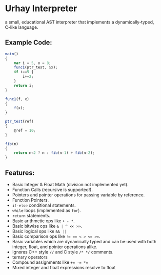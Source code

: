 # Urhay Interpreter
a small, educational AST interpreter that implements a dynamically-typed, C-like language.

## Example Code:
```javascript
main()
{
	var i = 5, x = 8;
	func1(ptr_test, &x);
	if i==5 {
		i+=2;
	}
	return i;
}

func1(f, x)
{
	f(x);
}

ptr_test(ref)
{
	@ref = 10;
}

fib(n)
{
	return n<2 ? n : fib(n-1) + fib(n-2);
}
```

## Features:
* Basic Integer & Float Math (division not implemented yet).
* Function Calls (recursive is supported!).
* Pointers and pointer operations for passing variable by reference.
* Function Pointers.
* `if-else` conditional statements.
* `while` loops (implemented as `for`).
* `return` statements.
* Basic arithmetic ops like `+ - *`.
* Basic bitwise ops like `& | ^ << >>`.
* Basic logical ops like `&& ||`
* Basic comparison ops like `!= == < > <= >=`.
* Basic variables which are dynamically typed and can be used with both integer, float, and pointer operations alike.
* Ignores C++ style `//` and C style `/* */` comments.
* ternary operators
* Compound assignments like `+= -= *=`
* Mixed integer and float expressions resolve to float
